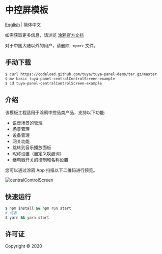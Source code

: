 # 中控屏模板

[English](./README.md) | 简体中文

如需获取更多信息，请浏览 [涂鸦官方文档](https://docs.tuya.com)

对于中国大陆以外的用户，请删除 `.npmrc` 文件。

## 手动下载

```bash
$ curl https://codeload.github.com/tuya/tuya-panel-demo/tar.gz/master | tar -xz --strip=2 tuya-panel-demo-master/examples/centralControlScreen
$ mv basic tuya-panel-centralControlScreen-example
$ cd tuya-panel-centralControlScreen-example
```

## 介绍

该模板工程适用于涂鸦中控品类产品，支持以下功能: 
- 语音场景的管理
- 场景管理
- 设备管理
- 网关功能
- 跳转到音乐播放面板
- 昵称设置（自定义唤醒词）
- 继电器开关的控制和名称设置


您可以通过涂鸦 App 扫描以下二维码进行预览。

![centralControlScreen](https://imagesd.tuyaus.com/tyims/rms-static/c24e08b0-6173-11ec-90a0-319a18fd1baa-1639991035067.png?tyName=centralControlScreen.png)

## 快速运行

```bash
$ npm install && npm run start
# 或者
$ yarn && yarn start
```

## 许可证

Copyright © 2020
